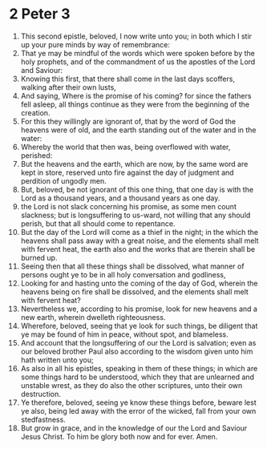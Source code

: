 ﻿# 2 Peter 3
1. This second epistle, beloved, I now write unto you; in both which I stir up your pure minds by way of remembrance: 
2. That ye may be mindful of the words which were spoken before by the holy prophets, and of the commandment of us the apostles of the Lord and Saviour: 
3. Knowing this first, that there shall come in the last days scoffers, walking after their own lusts, 
4. And saying, Where is the promise of his coming? for since the fathers fell asleep, all things continue as they were from the beginning of the creation. 
5. For this they willingly are ignorant of, that by the word of God the heavens were of old, and the earth standing out of the water and in the water: 
6. Whereby the world that then was, being overflowed with water, perished: 
7. But the heavens and the earth, which are now, by the same word are kept in store, reserved unto fire against the day of judgment and perdition of ungodly men. 
8. But, beloved, be not ignorant of this one thing, that one day is with the Lord as a thousand years, and a thousand years as one day. 
9. the Lord is not slack concerning his promise, as some men count slackness; but is longsuffering to us-ward, not willing that any should perish, but that all should come to repentance. 
10. But the day of the Lord will come as a thief in the night; in the which the heavens shall pass away with a great noise, and the elements shall melt with fervent heat, the earth also and the works that are therein shall be burned up. 
11. Seeing then that all these things shall be dissolved, what manner of persons ought ye to be in all holy conversation and godliness, 
12. Looking for and hasting unto the coming of the day of God, wherein the heavens being on fire shall be dissolved, and the elements shall melt with fervent heat? 
13. Nevertheless we, according to his promise, look for new heavens and a new earth, wherein dwelleth righteousness. 
14. Wherefore, beloved, seeing that ye look for such things, be diligent that ye may be found of him in peace, without spot, and blameless. 
15. And account that the longsuffering of our the Lord is salvation; even as our beloved brother Paul also according to the wisdom given unto him hath written unto you; 
16. As also in all his epistles, speaking in them of these things; in which are some things hard to be understood, which they that are unlearned and unstable wrest, as they do also the other scriptures, unto their own destruction. 
17. Ye therefore, beloved, seeing ye know these things before, beware lest ye also, being led away with the error of the wicked, fall from your own stedfastness. 
18. But grow in grace, and in the knowledge of our the Lord and Saviour Jesus Christ. To him be glory both now and for ever. Amen. 
